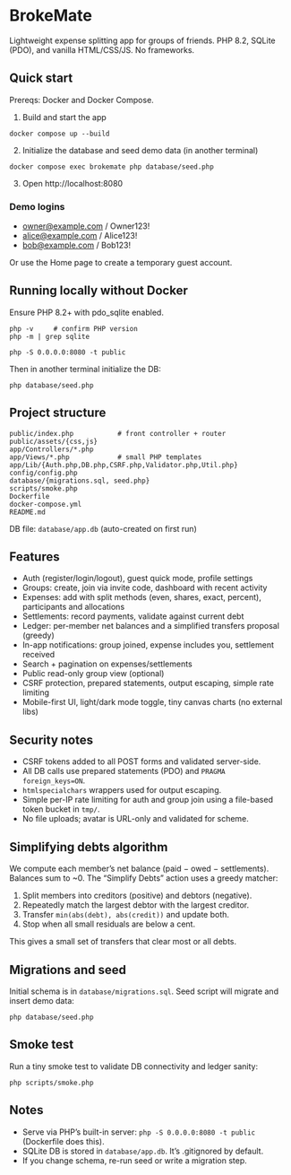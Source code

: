 # BrokeMate

Lightweight expense splitting app for groups of friends. PHP 8.2, SQLite (PDO), and vanilla HTML/CSS/JS. No frameworks.

## Quick start

Prereqs: Docker and Docker Compose.

1) Build and start the app

```
docker compose up --build
```

2) Initialize the database and seed demo data (in another terminal)

```
docker compose exec brokemate php database/seed.php
```

3) Open http://localhost:8080

### Demo logins

- owner@example.com / Owner123!
- alice@example.com / Alice123!
- bob@example.com / Bob123!

Or use the Home page to create a temporary guest account.

## Running locally without Docker

Ensure PHP 8.2+ with pdo_sqlite enabled.

```
php -v     # confirm PHP version
php -m | grep sqlite

php -S 0.0.0.0:8080 -t public
```

Then in another terminal initialize the DB:

```
php database/seed.php
```

## Project structure

```
public/index.php           # front controller + router
public/assets/{css,js}
app/Controllers/*.php
app/Views/*.php            # small PHP templates
app/Lib/{Auth.php,DB.php,CSRF.php,Validator.php,Util.php}
config/config.php
database/{migrations.sql, seed.php}
scripts/smoke.php
Dockerfile
docker-compose.yml
README.md
```

DB file: `database/app.db` (auto-created on first run)

## Features

- Auth (register/login/logout), guest quick mode, profile settings
- Groups: create, join via invite code, dashboard with recent activity
- Expenses: add with split methods (even, shares, exact, percent), participants and allocations
- Settlements: record payments, validate against current debt
- Ledger: per-member net balances and a simplified transfers proposal (greedy)
- In-app notifications: group joined, expense includes you, settlement received
- Search + pagination on expenses/settlements
- Public read-only group view (optional)
- CSRF protection, prepared statements, output escaping, simple rate limiting
- Mobile-first UI, light/dark mode toggle, tiny canvas charts (no external libs)

## Security notes

- CSRF tokens added to all POST forms and validated server-side.
- All DB calls use prepared statements (PDO) and `PRAGMA foreign_keys=ON`.
- `htmlspecialchars` wrappers used for output escaping.
- Simple per-IP rate limiting for auth and group join using a file-based token bucket in `tmp/`.
- No file uploads; avatar is URL-only and validated for scheme.

## Simplifying debts algorithm

We compute each member’s net balance (paid − owed − settlements). Balances sum to ~0. The “Simplify Debts” action uses a greedy matcher:

1. Split members into creditors (positive) and debtors (negative).
2. Repeatedly match the largest debtor with the largest creditor.
3. Transfer `min(abs(debt), abs(credit))` and update both.
4. Stop when all small residuals are below a cent.

This gives a small set of transfers that clear most or all debts.

## Migrations and seed

Initial schema is in `database/migrations.sql`. Seed script will migrate and insert demo data:

```
php database/seed.php
```

## Smoke test

Run a tiny smoke test to validate DB connectivity and ledger sanity:

```
php scripts/smoke.php
```

## Notes

- Serve via PHP’s built-in server: `php -S 0.0.0.0:8080 -t public` (Dockerfile does this).
- SQLite DB is stored in `database/app.db`. It’s .gitignored by default.
- If you change schema, re-run seed or write a migration step.
